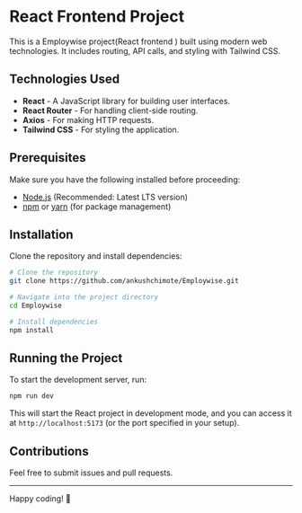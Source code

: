 # React Frontend Project

This is a Employwise project(React frontend ) built using modern web technologies. It includes routing, API calls, and styling with Tailwind CSS.

## Technologies Used
- **React** - A JavaScript library for building user interfaces.
- **React Router** - For handling client-side routing.
- **Axios** - For making HTTP requests.
- **Tailwind CSS** - For styling the application.

## Prerequisites
Make sure you have the following installed before proceeding:
- [Node.js](https://nodejs.org/) (Recommended: Latest LTS version)
- [npm](https://www.npmjs.com/) or [yarn](https://yarnpkg.com/) (for package management)

## Installation
Clone the repository and install dependencies:

```sh
# Clone the repository
git clone https://github.com/ankushchimote/Employwise.git

# Navigate into the project directory
cd Employwise

# Install dependencies
npm install  
```

## Running the Project
To start the development server, run:

```sh
npm run dev   
```

This will start the React project in development mode, and you can access it at `http://localhost:5173` (or the port specified in your setup).




## Contributions
Feel free to submit issues and pull requests.


---

Happy coding! 🚀

